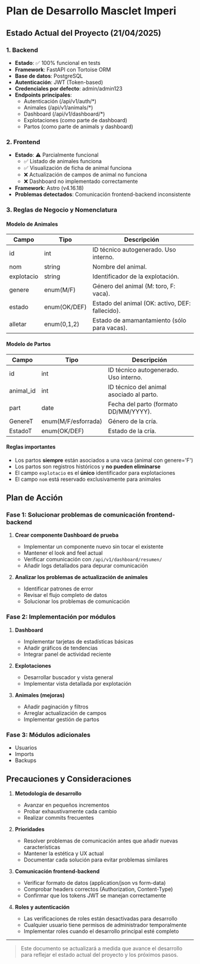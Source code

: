 # Plan de Desarrollo Masclet Imperi

## Estado Actual del Proyecto (21/04/2025)

### 1. Backend
- **Estado**: ✅ 100% funcional en tests
- **Framework**: FastAPI con Tortoise ORM
- **Base de datos**: PostgreSQL
- **Autenticación**: JWT (Token-based)
- **Credenciales por defecto**: admin/admin123
- **Endpoints principales**: 
  - Autenticación (/api/v1/auth/*)
  - Animales (/api/v1/animals/*)
  - Dashboard (/api/v1/dashboard/*)
  - Explotaciones (como parte de dashboard)
  - Partos (como parte de animals y dashboard)

### 2. Frontend
- **Estado**: ⚠️ Parcialmente funcional
  - ✅ Listado de animales funciona
  - ✅ Visualización de ficha de animal funciona
  - ❌ Actualización de campos de animal no funciona
  - ❌ Dashboard no implementado correctamente
- **Framework**: Astro (v4.16.18)
- **Problemas detectados**: Comunicación frontend-backend inconsistente

### 3. Reglas de Negocio y Nomenclatura

#### Modelo de Animales
| Campo       | Tipo         | Descripción                                       |
|-------------|--------------|---------------------------------------------------|
| id          | int          | ID técnico autogenerado. Uso interno.             |
| nom         | string       | Nombre del animal.                                |
| explotacio  | string       | Identificador de la explotación.                  |
| genere      | enum(M/F)    | Género del animal (M: toro, F: vaca).            |
| estado      | enum(OK/DEF) | Estado del animal (OK: activo, DEF: fallecido).   |
| alletar     | enum(0,1,2)  | Estado de amamantamiento (sólo para vacas).       |

#### Modelo de Partos
| Campo       | Tipo                | Descripción                                 |
|-------------|---------------------|---------------------------------------------|
| id          | int                 | ID técnico autogenerado. Uso interno.       |
| animal_id   | int                 | ID técnico del animal asociado al parto.    |
| part        | date                | Fecha del parto (formato DD/MM/YYYY).       |
| GenereT     | enum(M/F/esforrada) | Género de la cría.                         |
| EstadoT     | enum(OK/DEF)        | Estado de la cría.                          |

#### Reglas importantes
- Los partos **siempre** están asociados a una vaca (animal con genere='F')
- Los partos son registros históricos y **no pueden eliminarse**
- El campo `explotacio` es el **único** identificador para explotaciones
- El campo `nom` está reservado exclusivamente para animales

## Plan de Acción

### Fase 1: Solucionar problemas de comunicación frontend-backend
1. **Crear componente Dashboard de prueba**
   - Implementar un componente nuevo sin tocar el existente
   - Mantener el look and feel actual
   - Verificar comunicación con `/api/v1/dashboard/resumen/`
   - Añadir logs detallados para depurar comunicación

2. **Analizar los problemas de actualización de animales**
   - Identificar patrones de error
   - Revisar el flujo completo de datos
   - Solucionar los problemas de comunicación

### Fase 2: Implementación por módulos
1. **Dashboard**
   - Implementar tarjetas de estadísticas básicas
   - Añadir gráficos de tendencias
   - Integrar panel de actividad reciente

2. **Explotaciones**
   - Desarrollar buscador y vista general
   - Implementar vista detallada por explotación

3. **Animales (mejoras)**
   - Añadir paginación y filtros
   - Arreglar actualización de campos
   - Implementar gestión de partos

### Fase 3: Módulos adicionales
- Usuarios
- Imports
- Backups

## Precauciones y Consideraciones

1. **Metodología de desarrollo**
   - Avanzar en pequeños incrementos
   - Probar exhaustivamente cada cambio
   - Realizar commits frecuentes

2. **Prioridades**
   - Resolver problemas de comunicación antes que añadir nuevas características
   - Mantener la estética y UX actual
   - Documentar cada solución para evitar problemas similares

3. **Comunicación frontend-backend**
   - Verificar formato de datos (application/json vs form-data)
   - Comprobar headers correctos (Authorization, Content-Type)
   - Confirmar que los tokens JWT se manejan correctamente

4. **Roles y autenticación**
   - Las verificaciones de roles están desactivadas para desarrollo
   - Cualquier usuario tiene permisos de administrador temporalmente
   - Implementar roles cuando el desarrollo principal esté completo

---

> Este documento se actualizará a medida que avance el desarrollo para reflejar el estado actual del proyecto y los próximos pasos.
